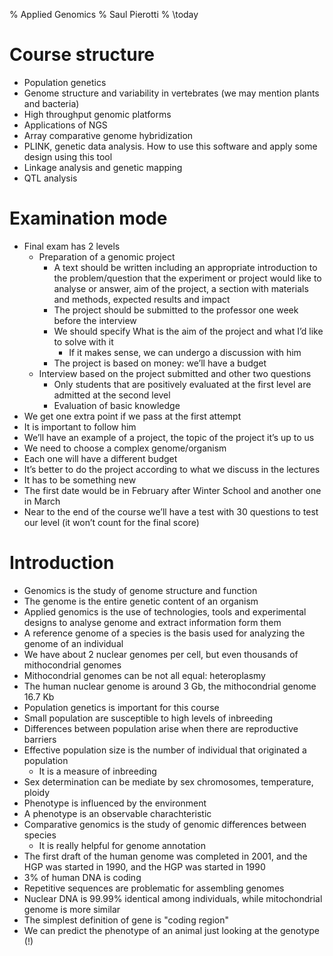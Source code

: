 % Applied Genomics
% Saul Pierotti
% \today

# Course structure
* Population genetics
* Genome structure and variability in vertebrates (we may mention plants and bacteria)
* High throughput genomic platforms
* Applications of NGS
* Array comparative genome hybridization 
* PLINK, genetic data analysis. How to use this software and apply some design using this tool
* Linkage analysis and genetic mapping
* QTL analysis

# Examination mode
* Final exam has 2 levels
	* Preparation of a genomic project
		* A text should be written including an appropriate introduction to the problem/question that the experiment or project would like to analyse or answer, aim of the project, a section with materials and methods, expected results and impact
		* The project should be submitted to the professor one week before the interview
		* We should specify What is the aim of the project and what I’d like to solve with it
			* If it makes sense, we can undergo a discussion with him
		* The project is based on money: we’ll have a budget
	* Interview based on the project submitted and other two questions
		* Only students that are positively evaluated at the first level are admitted at the second level
		* Evaluation of basic knowledge
* We get one extra point if we pass at the first attempt
* It is important to follow him
* We’ll have an example of a project, the topic of the project it’s up to us
* We need to choose a complex genome/organism
* Each one will have a different budget
* It’s better to do the project according to what we discuss in the lectures
* It has to be something new
* The first date would be in February after Winter School and another one in March
* Near to the end of the course we’ll have a test with 30 questions to test our level (it won’t count for the final score)

# Introduction
* Genomics is the study of genome structure and function
* The genome is the entire genetic content of an organism
* Applied genomics is the use of technologies, tools and experimental designs to analyse genome and extract information form them
* A reference genome of a species is the basis used for analyzing the genome of an individual
* We have about 2 nuclear genomes per cell, but even thousands of mithocondrial genomes
* Mithocondrial genomes can be not all equal: heteroplasmy
* The human nuclear genome is around 3 Gb, the mithocondrial genome 16.7 Kb
* Population genetics is important for this course
* Small population are susceptible to high levels of inbreeding
* Differences between population arise when there are reproductive barriers
* Effective population size is the number of individual that originated a population
	* It is a measure of inbreeding
* Sex determination can be mediate by sex chromosomes, temperature, ploidy
* Phenotype is influenced by the environment
* A phenotype is an observable charachteristic
* Comparative genomics is the study of genomic differences between species
	* It is really helpful for genome annotation
* The first draft of the human genome was completed in 2001, and the HGP was started in 1990, and the HGP was started in 1990
* 3% of human DNA is coding
* Repetitive sequences are problematic for assembling genomes
* Nuclear DNA is 99.99% identical among individuals, while mitochondrial genome is more similar
* The simplest definition of gene is "coding region"
* We can predict the phenotype of an animal just looking at the genotype (!)
